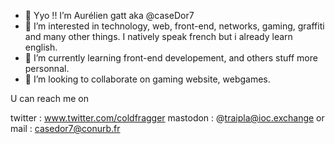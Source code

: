 - 👋 Yyo !! I’m Aurélien gatt aka @caseDor7
- 👀 I’m interested in technology, web, front-end, networks, gaming, graffiti and many other things. I natively speak french but i already learn english.
- 🌱 I’m currently learning front-end developement, and others stuff more personnal.
- 💞️ I’m looking to collaborate on gaming website, webgames.

U can reach me on 

twitter : www.twitter.com/coldfragger
mastodon : @traipla@ioc.exchange 
or mail : casedor7@conurb.fr

<!---
caseDor7/caseDor7 is a ✨ special ✨ repository because its `README.md` (this file) appears on your GitHub profile.
You can click the Preview link to take a look at your changes.
--->
